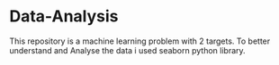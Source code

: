 # Data-Analysis
This repository is a machine learning problem with 2 targets. To better understand and Analyse the data i used seaborn  python library.
